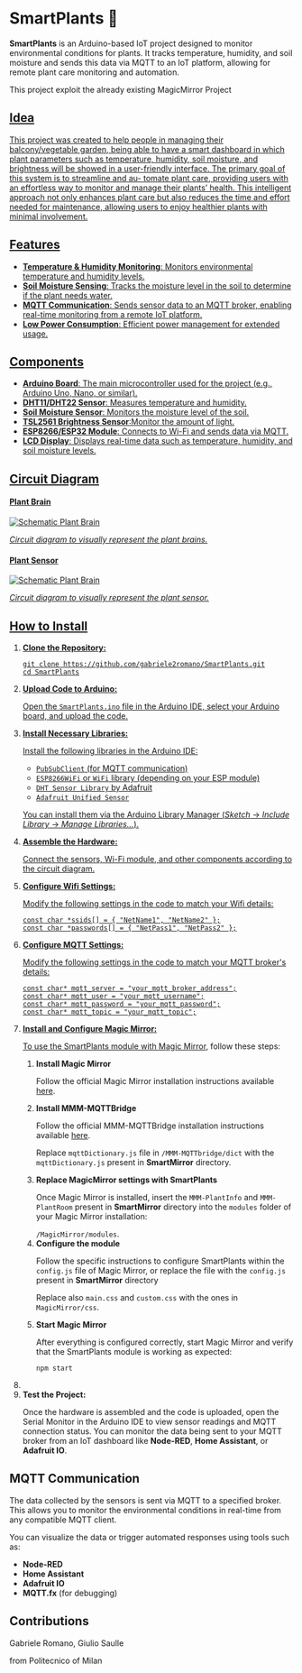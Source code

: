 <h1>SmartPlants 🌱</h1>
<p><strong>SmartPlants</strong> is an Arduino-based IoT project designed to monitor environmental conditions for
   plants. It tracks temperature, humidity, and soil moisture and sends this data via MQTT to an IoT platform,
   allowing for remote plant care monitoring and automation.
</p>
<p>This project exploit the already existing MagicMirror Project<a link href="https://github.com/MagicMirrorOrg/MagicMirror" target="_blank"/></p>
<h2>Idea</h2>
<p>This project was created to help people in managing their balcony/vegetable
   garden, being able to have a smart dashboard in which plant parameters such
   as temperature, humidity, soil moisture, and brightness will be showed in a
   user-friendly interface. The primary goal of this system is to streamline and au-
   tomate plant care, providing users with an effortless way to monitor and manage
   their plants’ health. This intelligent approach not only enhances plant care but
   also reduces the time and effort needed for maintenance, allowing users to enjoy
   healthier plants with minimal involvement.
</p>
<h2>Features</h2>
<ul>
   <li><strong>Temperature & Humidity Monitoring</strong>: Monitors environmental temperature and humidity
      levels.
   </li>
   <li><strong>Soil Moisture Sensing</strong>: Tracks the moisture level in the soil to determine if the plant
      needs water.
   </li>
   <li><strong>MQTT Communication</strong>: Sends sensor data to an MQTT broker, enabling real-time monitoring from
      a remote IoT platform.
   </li>
   <li><strong>Low Power Consumption</strong>: Efficient power management for extended usage.</li>
</ul>
<h2>Components</h2>
<ul>
   <li><strong>Arduino Board</strong>: The main microcontroller used for the project (e.g., Arduino Uno, Nano, or
      similar).
   </li>
   <li><strong>DHT11/DHT22 Sensor</strong>: Measures temperature and humidity.</li>
   <li><strong>Soil Moisture Sensor</strong>: Monitors the moisture level of the soil.</li>
   <li><strong>TSL2561 Brightness Sensor</strong>:Monitor the amount of light.</li>
   <li><strong>ESP8266/ESP32 Module</strong>: Connects to Wi-Fi and sends data via MQTT.</li>
   <li><strong>LCD Display</strong>: Displays real-time data such as temperature, humidity, and soil
      moisture levels.
   </li>
</ul>
<h2>Circuit Diagram</h2>
<h4>Plant Brain</h4>
<img src="https://github.com/gabriele2romano/SmartPlants/blob/main/schematic/plant_brain.png?raw=true" alt="Schematic Plant Brain">
<p><em>Circuit diagram to visually represent the plant brains.</em></p>
<h4>Plant Sensor</h4>
<img src="https://github.com/gabriele2romano/SmartPlants/blob/main/schematic/plant_sensor.png?raw=true" alt="Schematic Plant Brain">
<p><em>Circuit diagram to visually represent the plant sensor.</em></p>
<h2>How to Install</h2>
<ol>
   <li>
      <strong>Clone the Repository:</strong>
      <pre><code>git clone https://github.com/gabriele2romano/SmartPlants.git
cd SmartPlants</code></pre>
   </li>
   <li>
      <strong>Upload Code to Arduino:</strong>
      <p>Open the <code>SmartPlants.ino</code> file in the Arduino IDE, select your Arduino board, and upload the
         code.
      </p>
   </li>
   <li>
      <strong>Install Necessary Libraries:</strong>
      <p>Install the following libraries in the Arduino IDE:</p>
      <ul>
         <li><code>PubSubClient</code> (for MQTT communication)</li>
         <li><code>ESP8266WiFi</code> or <code>WiFi</code> library (depending on your ESP module)</li>
         <li><code>DHT Sensor Library</code> by Adafruit</li>
         <li><code>Adafruit Unified Sensor</code></li>
      </ul>
      <p>You can install them via the Arduino Library Manager (<em>Sketch</em> -> <em>Include Library</em> ->
         <em>Manage Libraries...</em>).
      </p>
   </li>
   <li>
      <strong>Assemble the Hardware:</strong>
      <p>Connect the sensors, Wi-Fi module, and other components according to the circuit diagram.</p>
   </li>
   <li>
      <strong>Configure Wifi Settings:</strong>
      <p>Modify the following settings in the code to match your Wifi details:</p>
      <pre><code>const char *ssids[] = { "NetName1", "NetName2" };
const char *passwords[] = { "NetPass1", "NetPass2" };</code></pre>
   </li>
   <li>
      <strong>Configure MQTT Settings:</strong>
      <p>Modify the following settings in the code to match your MQTT broker's details:</p>
      <pre><code>const char* mqtt_server = "your_mqtt_broker_address";
const char* mqtt_user = "your_mqtt_username";
const char* mqtt_password = "your_mqtt_password";
const char* mqtt_topic = "your_mqtt_topic";</code></pre>
   </li>
   <li>
      <strong>Install and Configure Magic Mirror:</strong>
      <p>To use the SmartPlants module with <a href="https://github.com/MichMich/MagicMirror" target="_blank">Magic Mirror</a>, follow these steps:</p>
      <ol>
         <li>
            <strong>Install Magic Mirror</strong>
            <p>Follow the official Magic Mirror installation instructions available 
            <a href="https://github.com/MichMich/MagicMirror#installation" target="_blank">here</a>.</p>
         </li>
         <li>
            <strong>Install MMM-MQTTBridge</strong>
            <p>Follow the official MMM-MQTTBridge installation instructions available
            <a href="https://github.com/Tom-Hirschberger/MMM-MQTTbridge#installation" target="_blank">here</a>.</p>
            <p>Replace <code>mqttDictionary.js</code> file in <code>/MMM-MQTTbridge/dict</code> with the <code>mqttDictionary.js</code> present in <strong>SmartMirror</strong> directory.
         </li>
         <li>
            <strong>Replace MagicMirror settings with SmartPlants</strong>
            <p>Once Magic Mirror is installed, insert the <code>MMM-PlantInfo</code> and <code>MMM-PlantRoom</code> present in <strong>SmartMirror</strong> directory into the <code>modules</code> folder of your Magic Mirror installation:</p>
            <code>/MagicMirror/modules</code>.
         </li>
         <li>
            <strong>Configure the module</strong>
            <p>Follow the specific instructions to configure SmartPlants within the <code>config.js</code> file of Magic Mirror, or replace the file with the <code>config.js</code> present in <strong>SmartMirror</strong> directory</p>
            <p>Replace also <code>main.css</code> and <code>custom.css</code> with the ones in <code>MagicMirror/css</code>.</p>
         </li>
         <li>
            <strong>Start Magic Mirror</strong>
            <p>After everything is configured correctly, start Magic Mirror and verify that the SmartPlants module is working as expected:</p>
            <pre><code>npm start</code></pre>
         </li>
      </ol>
   </li>
   <li>
   <li>
      <strong>Test the Project:</strong>
      <p>Once the hardware is assembled and the code is uploaded, open the Serial Monitor in the Arduino IDE to
         view sensor readings and MQTT connection status. You can monitor the data being sent to your MQTT broker
         from an IoT dashboard like <strong>Node-RED</strong>, <strong>Home Assistant</strong>, or
         <strong>Adafruit IO</strong>.
      </p>
   </li>
</ol>
<h2>MQTT Communication</h2>
<p>The data collected by the sensors is sent via MQTT to a specified broker. This allows you to monitor the
   environmental conditions in real-time from any compatible MQTT client.
</p>
<p>You can visualize the data or trigger automated responses using tools such as:</p>
<ul>
   <li><strong>Node-RED</strong></li>
   <li><strong>Home Assistant</strong></li>
   <li><strong>Adafruit IO</strong></li>
   <li><strong>MQTT.fx</strong> (for debugging)</li>
</ul>
<!-- <h2>License</h2>
<p>This project is licensed under the MIT License. See the <a href="LICENSE">LICENSE</a> file for more details.</p> -->
<h2>Contributions</h2>
<p>
  Gabriele Romano, Giulio Saulle
  
</p>
<p>from Politecnico of Milan</p>
